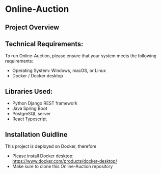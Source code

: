 # Online-Auction

## Project Overview

## Technical Requirements:
To run Online-Auction, please ensure that your system meets the following requirements:

- Operating System: Windows, macOS, or Linux
- Docker / Docker desktop 

## Libraries Used:

- Python Django REST framework 
- Java Spring Boot 
- PostgreSQL server
- React Typescript

## Installation Guidline
This project is deployed on Docker, therefore 

- Please install Docker desktop: https://www.docker.com/products/docker-desktop/
- Make sure to clone this Online-Auction repository
